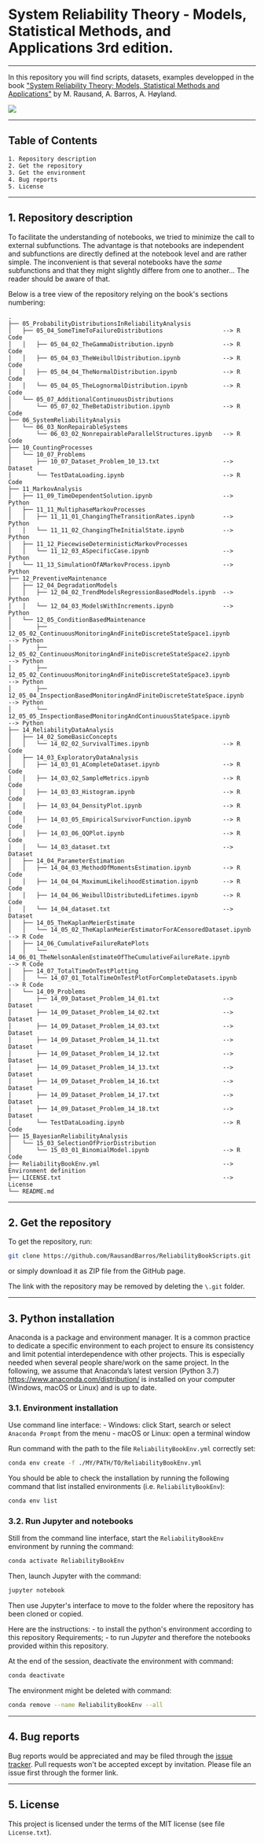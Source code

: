 # **System Reliability Theory - Models, Statistical Methods, and Applications** 3rd edition.


---
In this repository you will find scripts, datasets, examples developped in the book ["System Reliability Theory; Models, Statistical Methods and Applications"](https://www.wiley.com/en-fr/System+Reliability+Theory%3A+Models%2C+Statistical+Methods%2C+and+Applications%2C+3rd+Edition-p-9781119374015 "WILEY book's Wepage") by M. Rausand, A. Barros, A. Høyland.

![](./images/srt.png)

---
## Table of Contents
    1. Repository description
    2. Get the repository
    3. Get the environment
    4. Bug reports
    5. License

---
## 1. Repository description

To facilitate the understanding of notebooks, we tried to minimize the call to external subfunctions. The advantage is that notebooks are independent and subfunctions are directly defined at the notebook level and are rather simple. The inconvenient is that several notebooks have the *same* subfunctions and that they might slightly differe from one to another... The reader should be aware of that.

Below is a tree view of the repository relying on the book's sections numbering:
```
.
├── 05_ProbabilityDistributionsInReliabilityAnalysis
│   ├── 05_04_SomeTimeToFailureDistributions                 --> R Code
│   │   ├── 05_04_02_TheGammaDistribution.ipynb              --> R Code
│   │   ├── 05_04_03_TheWeibullDistribution.ipynb            --> R Code
│   │   ├── 05_04_04_TheNormalDistribution.ipynb             --> R Code
│   │   └── 05_04_05_TheLognormalDistribution.ipynb          --> R Code
│   └── 05_07_AdditionalContinuousDistributions
│       └── 05_07_02_TheBetaDistribution.ipynb               --> R Code
├── 06_SystemReliabilityAnalysis
│   └── 06_03_NonRepairableSystems
│       └── 06_03_02_NonrepairableParallelStructures.ipynb   --> R Code
├── 10_CountingProcesses
│   └── 10_07_Problems
│       ├── 10_07_Dataset_Problem_10_13.txt                  --> Dataset
│       └── TestDataLoading.ipynb                            --> R Code
├── 11_MarkovAnalysis
│   ├── 11_09_TimeDependentSolution.ipynb                    --> Python
│   ├── 11_11_MultiphaseMarkovProcesses                      
│   │   ├── 11_11_01_ChangingTheTransitionRates.ipynb        --> Python
│   │   └── 11_11_02_ChangingTheInitialState.ipynb           --> Python
│   ├── 11_12_PiecewiseDeterministicMarkovProcesses  
│   │   └── 11_12_03_ASpecificCase.ipynb                     --> Python
│   └── 11_13_SimulationOfAMarkovProcess.ipynb               --> Python
├── 12_PreventiveMaintenance
│   ├── 12_04_DegradationModels                              
│   │   ├── 12_04_02_TrendModelsRegressionBasedModels.ipynb  --> Python
│   │   └── 12_04_03_ModelsWithIncrements.ipynb              --> Python
│   └── 12_05_ConditionBasedMaintenance
│       ├── 12_05_02_ContinuousMonitoringAndFiniteDiscreteStateSpace1.ipynb              --> Python
│       ├── 12_05_02_ContinuousMonitoringAndFiniteDiscreteStateSpace2.ipynb              --> Python
│       ├── 12_05_02_ContinuousMonitoringAndFiniteDiscreteStateSpace3.ipynb              --> Python
│       ├── 12_05_04_InspectionBasedMonitoringAndFiniteDiscreteStateSpace.ipynb          --> Python
│       └── 12_05_05_InspectionBasedMonitoringAndContinuousStateSpace.ipynb              --> Python
├── 14_ReliabilityDataAnalysis
│   ├── 14_02_SomeBasicConcepts
│   │   └── 14_02_02_SurvivalTimes.ipynb                     --> R Code                            
│   ├── 14_03_ExploratoryDataAnalysis
│   │   ├── 14_03_01_ACompleteDataset.ipynb                  --> R Code
│   │   ├── 14_03_02_SampleMetrics.ipynb                     --> R Code
│   │   ├── 14_03_03_Histogram.ipynb                         --> R Code
│   │   ├── 14_03_04_DensityPlot.ipynb                       --> R Code
│   │   ├── 14_03_05_EmpiricalSurvivorFunction.ipynb         --> R Code
│   │   ├── 14_03_06_QQPlot.ipynb                            --> R Code
│   │   └── 14_03_dataset.txt                                --> Dataset
│   ├── 14_04_ParameterEstimation
│   │   ├── 14_04_03_MethodOfMomentsEstimation.ipynb         --> R Code
│   │   ├── 14_04_04_MaximumLikelihoodEstimation.ipynb       --> R Code
│   │   ├── 14_04_06_WeibullDistributedLifetimes.ipynb       --> R Code
│   │   └── 14_04_dataset.txt                                --> Dataset
│   ├── 14_05_TheKaplanMeierEstimate
│   │   └── 14_05_02_TheKaplanMeierEstimatorForACensoredDataset.ipynb                     --> R Code
│   ├── 14_06_CumulativeFailureRatePlots
│   │   └── 14_06_01_TheNelsonAalenEstimateOfTheCumulativeFailureRate.ipynb               --> R Code
│   ├── 14_07_TotalTimeOnTestPlotting
│   │   └── 14_07_01_TotalTimeOnTestPlotForCompleteDatasets.ipynb                         --> R Code                       
│   └── 14_09_Problems
│       ├── 14_09_Dataset_Problem_14_01.txt                  --> Dataset                      
│       ├── 14_09_Dataset_Problem_14_02.txt                  --> Dataset
│       ├── 14_09_Dataset_Problem_14_03.txt                  --> Dataset
│       ├── 14_09_Dataset_Problem_14_11.txt                  --> Dataset
│       ├── 14_09_Dataset_Problem_14_12.txt                  --> Dataset
│       ├── 14_09_Dataset_Problem_14_13.txt                  --> Dataset
│       ├── 14_09_Dataset_Problem_14_16.txt                  --> Dataset
│       ├── 14_09_Dataset_Problem_14_17.txt                  --> Dataset
│       ├── 14_09_Dataset_Problem_14_18.txt                  --> Dataset
│       └── TestDataLoading.ipynb                            --> R Code
├── 15_BayesianReliabilityAnalysis
│   └── 15_03_SelectionOfPriorDistribution
│       └── 15_03_01_BinomialModel.ipynb                     --> R Code
├── ReliabilityBookEnv.yml                                   --> Environment definition
├── LICENSE.txt                                              --> License
└── README.md
```

---

## 2. Get the repository

To get the repository, run:
```bash
git clone https://github.com/RausandBarros/ReliabilityBookScripts.git
```
or simply download it as ZIP file from the GitHub page.

The link with the repository may be removed by deleting the `\.git` folder.

---

## 3. Python installation

Anaconda is a package and environment manager. It is a common practice to dedicate a specific environment to each project to ensure its consistency and limit potential interdependence with other projects. This is especially needed when several people share/work on the same project. In the following, we assume that Anaconda’s latest version (Python 3.7) <https://www.anaconda.com/distribution/> is installed on your computer (Windows, macOS or Linux) and is up to date.

### 3.1. Environment installation

Use command line interface:
    - Windows: click Start, search or select `Anaconda Prompt` from the menu
    - macOS or Linux: open a terminal window

Run command with the path to the file `ReliabilityBookEnv.yml` correctly set:
```bash
conda env create -f ./MY/PATH/TO/ReliabilityBookEnv.yml
```
You should be able to check the installation by running the following command that list installed environments (i.e. `ReliabilityBookEnv`):
```bash
conda env list
```

### 3.2. Run Jupyter and notebooks

Still from the command line interface, start the `ReliabilityBookEnv` environment by running the command:
```bash
conda activate ReliabilityBookEnv
```

Then, launch Jupyter with the command:
```bash
jupyter notebook
```

Then use Jupyter's interface to move to the folder where the repository has been cloned or copied.

Here are the instructions:
    - to install the python's environment according to this repository Requirements;
    - to run *Jupyter* and therefore the notebooks provided within this repository.

At the end of the session, deactivate the environment with command:
```bash
conda deactivate
```

The environment might be deleted with command:
```bash
conda remove --name ReliabilityBookEnv --all
```

---

## 4. Bug reports

Bug reports would be appreciated and may be filed through the
[issue tracker](https://github.com/RausandBarros/ReliabilityBookScripts/issues). Pull requests won't be accepted except by invitation. Please file an issue first through the former link.

---
## 5. License

This project is licensed under the terms of the MIT license (see file `License.txt`).
